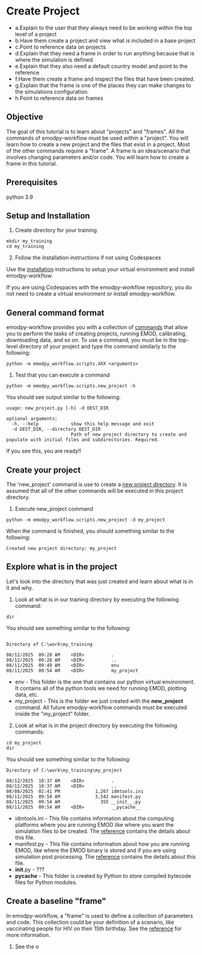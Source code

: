 # Create Project

- a.Explain to the user that they always need to be working within the top level of a project
- b.Have them create a project and view what is included in a base project
- c.Point to reference data on projects
- d.Explain that they need a frame in order to run anything because that is where the simulation is defined
- e.Explain that they also need a default country model and point to the reference
- f.Have them create a frame and inspect the files that have been created.
- g.Explain that the frame is one of the places they can make changes to the simulations configuration.
- h.Point to reference data on frames


## Objective

The goal of this tutorial is to learn about "projects" and "frames".  All the commands
of emodpy-workflow must be used within a "project".  You will learn how to create a
new project and the files that exist in a project.  Most of the other commands require
a "frame".  A frame is an idea/scenario that involves changing parameters and/or code.
You will learn how to create a frame in this tutorial.

## Prerequisites


python 3.9


## Setup and Installation

1. Create directory for your training

```
mkdir my_training
cd my_training
```

2. Follow the installation instructions if not using Codespaces

Use the [installation](../installation.md) instructions to setup your virtual
environment and install emodpy-workflow.

If you are using Codespaces with the emodpy-workflow repository, you do not
need to create a virtual environment or install emodpy-workflow.

## General command format

emodpy-workflow provides you with a collection of [commands](../reference/reference_overview.md#commands)
that allow you to perform the tasks of creating projects, running EMOD, calibrating,
downloading data, and so on.  To use a command, you must be in the top-level
directory of your project and type the command similarly to the following:

```
python -m emodpy_workflow.scripts.XXX <arguments>
```

1. Test that you can execute a command

```
python -m emodpy_workflow.scripts.new_project -h
```

You should see output similar to the following:

```
usage: new_project.py [-h] -d DEST_DIR

optional arguments:
  -h, --help            show this help message and exit
  -d DEST_DIR, --directory DEST_DIR
                        Path of new project directory to create and populate with initial files and subdirectories. Required.
```

If you see this, you are ready!!

## Create your project

The 'new_project' command is use to create a
[new project directory](../reference/reference_overview.md#Projects).  It is assumed that all
of the other commands will be executed in this project directory.

1. Execute new_project command

```
python -m emodpy_workflow.scripts.new_project -d my_project
```

When the command is finished, you should something similar to the following:

```
Created new project directory: my_project
```

## Explore what is in the project

Let's look into the directory that was just created and learn about what is in it and why.

1. Look at what is in our training directory by executing the following command:

```
dir
```

You should see something similar to the following:

```

Directory of C:\work\my_training

08/12/2025  09:28 AM    <DIR>          .
08/12/2025  09:28 AM    <DIR>          ..
08/11/2025  09:49 AM    <DIR>          env
08/11/2025  09:54 AM    <DIR>          my_project
```

- env - This folder is the one that contains our python virtual environment.
It contains all of the python tools we need for running EMOD, plotting data, etc.
- my_project - This is the folder we just created with the **new_project**
command.  All future emodpy-workflow commands must be executed inside the
"my_project" folder.

2. Look at what is in the project directory by executing the following commands:

```
cd my_project
dir
```

You should see something similar to the following:

```
Directory of C:\work\my_training\my_project

08/12/2025  10:37 AM    <DIR>          .
08/12/2025  10:37 AM    <DIR>          ..
08/08/2025  02:41 PM             1,267 idmtools.ini
08/11/2025  09:54 AM             3,542 manifest.py
08/11/2025  09:54 AM               355 __init__.py
08/11/2025  09:54 AM    <DIR>          __pycache__
```

- idmtools.ini - This file contains information about the computing platforms
where you are running EMOD like where you want the simulation files to be created.
The [reference](../reference/reference_overview.md#idmtoolsini) contains the
details about this file.
- manifest.py - This file contains information about how you are running EMOD,
like where the EMOD binary is stored and if you are using simulation post processing.
The [reference](../reference/reference_overview.md#manifestpy) contains the
details about this file.
- __init__.py - ???
- __pycache__ - This folder is created by Python to store compiled bytecode files for
Python modules. 

## Create a baseline "frame"

In emodpy-workflow, a "frame" is used to define a collection of parameters and code.
This collection could be your definition of a scenario, like vaccinating people for
HIV on their 15th birthday.  See the [reference](../reference/reference_overview.md#frames)
for more information.

1. See the o

```



